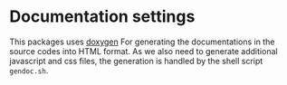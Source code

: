 # Documentation settings

This packages uses [doxygen](http://www.stack.nl/~dimitri/doxygen/) For
generating the documentations in the source codes into HTML format. As we also
need to generate additional javascript and css files, the generation is handled
by the shell script `gendoc.sh`.